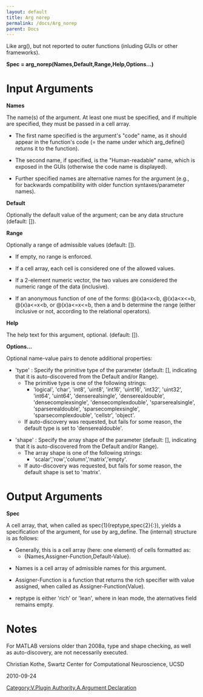 ```yaml
---
layout: default
title: Arg norep
permalink: /docs/Arg_norep
parent: Docs
---
```


Like arg(), but not reported to outer functions (inluding GUIs or other
frameworks).

**Spec = arg_norep(Names,Default,Range,Help,Options...)**

# Input Arguments

**Names**

The name(s) of the argument. At least one must be specified, and if
multiple are specified, they must be passed in a cell array.

  - The first name specified is the argument's "code" name, as it should
    appear in the function's code (= the name under which arg_define()
    returns it to the function).

<!-- end list -->

  - The second name, if specified, is the "Human-readable" name, which
    is exposed in the GUIs (otherwise the code name is displayed).

<!-- end list -->

  - Further specified names are alternative names for the argument
    (e.g., for backwards compatibility with older function
    syntaxes/parameter names).

**Default**

Optionally the default value of the argument; can be any data structure
(default: \[\]).

**Range**

Optionally a range of admissible values (default: \[\]).

  - If empty, no range is enforced.

<!-- end list -->

  - If a cell array, each cell is considered one of the allowed values.

<!-- end list -->

  - If a 2-element numeric vector, the two values are considered the
    numeric range of the data (inclusive).

<!-- end list -->

  - If an anonymous function of one of the forms: @(x)a\<x\<b,
    @(x)a\<x\<=b, @(x)a\<=x\<b, or @(x)a\<=x\<=b, then a and b determine
    the range (either inclusive or not, according to the relational
    operators).

**Help**

The help text for this argument, optional. (default: \[\]).

**Options...**

Optional name-value pairs to denote additional properties:

  - 'type' : Specify the primitive type of the parameter (default: \[\],
    indicating that it is auto-discovered from the Default and/or
    Range).
      - The primitive type is one of the following strings:
          - 'logical', 'char', 'int8', 'uint8', 'int16', 'uint16',
            'int32', 'uint32', 'int64', 'uint64', 'denserealsingle',
            'denserealdouble', 'densecomplexsingle',
            'densecomplexdouble', 'sparserealsingle',
            'sparserealdouble', 'sparsecomplexsingle',
            'sparsecomplexdouble', 'cellstr', 'object'.
      - If auto-discovery was requested, but fails for some reason, the
        default type is set to 'denserealdouble'.

<!-- end list -->

  - 'shape' : Specify the array shape of the parameter (default: \[\],
    indicating that it is auto-discovered from the Default and/or
    Range).
      - The array shape is one of the following strings:
          - 'scalar','row','column','matrix','empty'.
      - If auto-discovery was requested, but fails for some reason, the
        default shape is set to 'matrix'.

# Output Arguments

**Spec**

A cell array, that, when called as spec{1}(reptype,spec{2}{:}), yields a
specification of the argument, for use by arg_define. The (internal)
structure is as follows:

  - Generally, this is a cell array (here: one element) of cells
    formatted as:
      - {Names,Assigner-Function,Default-Value}.

<!-- end list -->

  - Names is a cell array of admissible names for this argument.

<!-- end list -->

  - Assigner-Function is a function that returns the rich specifier with
    value assigned, when called as Assigner-Function(Value).

<!-- end list -->

  - reptype is either 'rich' or 'lean', where in lean mode, the
    aternatives field remains empty.

# Notes

For MATLAB versions older than 2008a, type and shape checking, as well
as auto-discovery, are not necessarily executed.


Christian Kothe, Swartz Center for Computational Neuroscience, UCSD



2010-09-24


[Category:V.Plugin Authority.A.Argument
Declaration](/Category:V.Plugin_Authority.A.Argument_Declaration "wikilink")